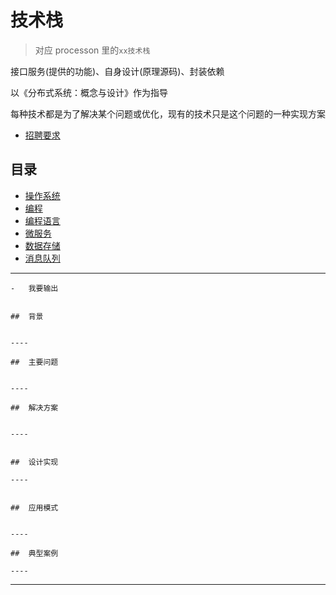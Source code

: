 # 技术栈

>   对应 processon 里的`xx技术栈`

接口服务(提供的功能)、自身设计(原理源码)、封装依赖

以《分布式系统：概念与设计》作为指导

每种技术都是为了解决某个问题或优化，现有的技术只是这个问题的一种实现方案

-   [招聘要求](job.md)

##  目录
-   [操作系统](os/README.md)
-   [编程](program/README.md)
-   [编程语言](lang/README.md)
-   [微服务](microservice/README.md)
-   [数据存储](database/README.md)
-   [消息队列](mq/README.md)

----

````
-   我要输出


##  背景


----

##  主要问题


----

##  解决方案


----


##  设计实现

----


##  应用模式


----

##  典型案例

----

````
----